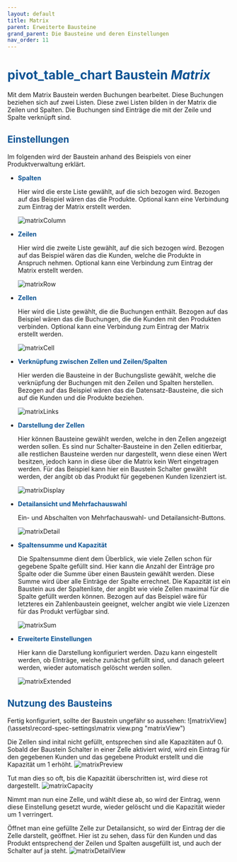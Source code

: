```yaml
---
layout: default
title: Matrix
parent: Erweiterte Bausteine
grand_parent: Die Bausteine und deren Einstellungen
nav_order: 11
---
```


# <span style="color:#0b5394"><span class="material-icons">pivot_table_chart</span> **Baustein _Matrix_**</span>

Mit dem Matrix Baustein werden Buchungen bearbeitet. Diese Buchungen beziehen sich auf zwei Listen. Diese zwei Listen bilden in der Matrix die Zeilen und Spalten. Die Buchungen sind Einträge die mit der Zeile und Spalte verknüpft sind.

## <span style="color:#0b5394">Einstellungen</span>

Im folgenden wird der Baustein anhand des Beispiels von einer Produktverwaltung erklärt.

-   <span style="color:#0b5394">**Spalten**</span>

    Hier wird die erste Liste gewählt, auf die sich bezogen wird. Bezogen auf das Beispiel wären das die Produkte.
    Optional kann eine Verbindung zum Eintrag der Matrix erstellt werden.

    ![matrixColumn](\assets\record-spec-settings\matrixSpalten.png 'matrixColumn')

-   <span style="color:#0b5394">**Zeilen**</span>

    Hier wird die zweite Liste gewählt, auf die sich bezogen wird. Bezogen auf das Beispiel wären das die Kunden, welche die Produkte in Anspruch nehmen.
    Optional kann eine Verbindung zum Eintrag der Matrix erstellt werden.

    ![matrixRow](\assets\record-spec-settings\matrixZeilen.png 'matrixRow')

-   <span style="color:#0b5394">**Zellen**</span>

    Hier wird die Liste gewählt, die die Buchungen enthält. Bezogen auf das Beispiel wären das die Buchungen, die die Kunden mit den Produkten verbinden.
    Optional kann eine Verbindung zum Eintrag der Matrix erstellt werden.

    ![matrixCell](\assets\record-spec-settings\matrixZellen.png 'matrixCell')

-   <span style="color:#0b5394">**Verknüpfung zwischen Zellen und Zeilen/Spalten**</span>

    Hier werden die Bausteine in der Buchungsliste gewählt, welche die verknüpfung der Buchungen mit den Zeilen und Spalten herstellen.
    Bezogen auf das Beispiel wären das die Datensatz-Bausteine, die sich auf die Kunden und die Produkte beziehen.

    ![matrixLinks](\assets\record-spec-settings\matrixLinks.png 'matrixLinks')

-   <span style="color:#0b5394">**Darstellung der Zellen**</span>

    Hier können Bausteine gewählt werden, welche in den Zellen angezeigt werden sollen.
    Es sind nur Schalter-Bausteine in den Zellen editierbar, alle restlichen Bausteine werden nur dargestellt, wenn diese einen Wert besitzen,
    jedoch kann in diese über die Matrix kein Wert eingetragen werden.
    Für das Beispiel kann hier ein Baustein Schalter gewählt werden, der angibt ob das Produkt für gegebenen Kunden lizenziert ist.

    ![matrixDisplay](\assets\record-spec-settings\matrixDisplay.png 'matrixDisplay')

-   <span style="color:#0b5394">**Detailansicht und Mehrfachauswahl**</span>

    Ein- und Abschalten von Mehrfachauswahl- und Detailansicht-Buttons.

    ![matrixDetail](\assets\record-spec-settings\matrixDetail.png 'matrixDetail')

-   <span style="color:#0b5394">**Spaltensumme und Kapazität**</span>

    Die Spaltensumme dient dem Überblick, wie viele Zellen schon für gegebene Spalte gefüllt sind. Hier kann die Anzahl der Einträge pro Spalte
    oder die Summe über einen Baustein gewählt werden. Diese Summe wird über alle Einträge der Spalte errechnet.
    Die Kapazität ist ein Baustein aus der Spaltenliste, der angibt wie viele Zellen maximal für die Spalte gefüllt werden können.
    Bezogen auf das Beispiel wäre für letzteres ein Zahlenbaustein geeignet, welcher angibt wie viele Lizenzen für das Produkt verfügbar sind.

    ![matrixSum](\assets\record-spec-settings\matrixSum.png 'matrixSum')

-   <span style="color:#0b5394">**Erweiterte Einstellungen**</span>

    Hier kann die Darstellung konfiguriert werden.
    Dazu kann eingestellt werden, ob EInträge, welche zunächst gefüllt sind, und danach geleert werden, wieder automatisch gelöscht werden sollen.

    ![matrixExtended](\assets\record-spec-settings\matrixExtended.png 'matrixExtended')

## <span style="color:#0b5394">Nutzung des Bausteins</span>

Fertig konfiguriert, sollte der Baustein ungefähr so aussehen:
![matrixView](\assets\record-spec-settings\matrix view.png "matrixView")

Die Zellen sind inital nicht gefüllt, entsprechen sind alle Kapazitäten auf 0.
Sobald der Baustein Schalter in einer Zelle aktiviert wird, wird ein Eintrag für den gegebenen Kunden und das gegebene Produkt erstellt und die Kapazität um 1 erhöht.
![matrixPreview](\assets\record-spec-settings\matrixPreview.png 'matrixPreview')

Tut man dies so oft, bis die Kapazität überschritten ist, wird diese rot dargestellt.
![matrixCapacity](\assets\record-spec-settings\matrixOverflow.png 'matrixCapacity')

Nimmt man nun eine Zelle, und wählt diese ab, so wird der Eintrag, wenn diese Einstellung gesetzt wurde, wieder gelöscht und die Kapazität wieder um 1 verringert.

Öffnet man eine gefüllte Zelle zur Detailansicht, so wird der Eintrag der die Zelle darstellt, geöffnet.
Hier ist zu sehen, dass für den Kunden und das Produkt entsprechend der Zeilen und Spalten ausgefüllt ist,
und auch der Schalter auf ja steht.
![matrixDetailView](\assets\record-spec-settings\matrixPopup.png 'matrixDetailView')

